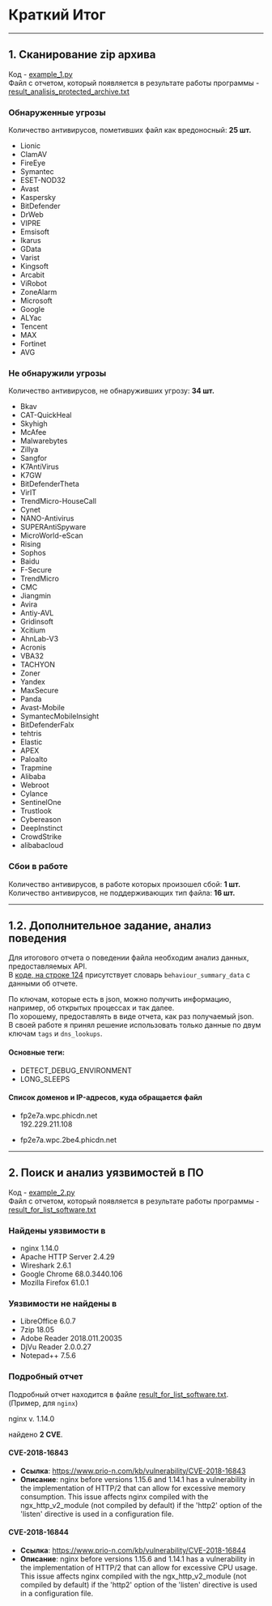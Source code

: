 # Краткий Итог
---
## 1. Сканирование zip архива

Код - [example_1.py](example_1.py)  
Файл с отчетом, который появляется в результате работы программы - [result_analisis_protected_archive.txt](result_analisis_protected_archive.txt)

### Обнаруженные угрозы

Количество антивирусов, пометивших файл как вредоносный: **25 шт.**  
- Lionic  
- ClamAV  
- FireEye  
- Symantec  
- ESET-NOD32  
- Avast  
- Kaspersky  
- BitDefender  
- DrWeb  
- VIPRE  
- Emsisoft  
- Ikarus  
- GData  
- Varist  
- Kingsoft  
- Arcabit  
- ViRobot  
- ZoneAlarm  
- Microsoft  
- Google  
- ALYac  
- Tencent  
- MAX  
- Fortinet  
- AVG  

### Не обнаружили угрозы

Количество антивирусов, не обнаруживших угрозу: **34 шт.**  
- Bkav  
- CAT-QuickHeal  
- Skyhigh  
- McAfee  
- Malwarebytes  
- Zillya  
- Sangfor  
- K7AntiVirus  
- K7GW  
- BitDefenderTheta  
- VirIT  
- TrendMicro-HouseCall  
- Cynet  
- NANO-Antivirus  
- SUPERAntiSpyware  
- MicroWorld-eScan  
- Rising  
- Sophos  
- Baidu  
- F-Secure  
- TrendMicro  
- CMC  
- Jiangmin  
- Avira  
- Antiy-AVL  
- Gridinsoft  
- Xcitium  
- AhnLab-V3  
- Acronis  
- VBA32  
- TACHYON  
- Zoner  
- Yandex  
- MaxSecure  
- Panda  
- Avast-Mobile  
- SymantecMobileInsight  
- BitDefenderFalx  
- tehtris  
- Elastic  
- APEX  
- Paloalto  
- Trapmine  
- Alibaba  
- Webroot  
- Cylance  
- SentinelOne  
- Trustlook  
- Cybereason  
- DeepInstinct  
- CrowdStrike  
- alibabacloud

  
### Сбои в работе

Количество антивирусов, в работе которых произошел сбой: **1 шт.**  
Количество антивирусов, не поддерживающих тип файла: **16 шт.**

---
## 1.2. Дополнительное задание, анализ поведения

Для итогового отчета о поведении файла необходим анализ данных, предоставляемых API.  
В [коде, на строке 124](example_1.py#L124) присутствует словарь `behaviour_summary_data` с данными об отчете.

По ключам, которые есть в json, можно получить информацию, например, об открытых процессах и так далее.  
По хорошему, предоставлять в виде отчета, как раз получаемый json.  
В своей работе я принял решение использовать только данные по двум ключам `tags` и `dns_lookups`.

#### Основные теги:
- DETECT_DEBUG_ENVIRONMENT
- LONG_SLEEPS

#### Список доменов и IP-адресов, куда обращается файл

- fp2e7a.wpc.phicdn.net  
  192.229.211.108
  
- fp2e7a.wpc.2be4.phicdn.net

---
## 2. Поиск и анализ уязвимостей в ПО

Код - [example_2.py](example_2.py)  
Файл с отчетом, который появляется в результате работы программы - [result_for_list_software.txt](result_for_list_software.txt)

### Найдены уязвимости в

- nginx 1.14.0  
- Apache HTTP Server 2.4.29  
- Wireshark 2.6.1  
- Google Chrome 68.0.3440.106  
- Mozilla Firefox 61.0.1

### Уязвимости не найдены в

- LibreOffice 6.0.7  
- 7zip 18.05  
- Adobe Reader 2018.011.20035  
- DjVu Reader 2.0.0.27  
- Notepad++ 7.5.6  


### Подробный отчет

Подробный отчет находится в файле [result_for_list_software.txt]().  
(Пример, для `nginx`) 

nginx v. 1.14.0  

найдено **2 CVE**.

#### CVE-2018-16843

- **Ссылка**: https://www.prio-n.com/kb/vulnerability/CVE-2018-16843
- **Описание**: nginx before versions 1.15.6 and 1.14.1 has a vulnerability in the implementation of HTTP/2 that can allow for excessive memory consumption. This issue affects nginx compiled with the ngx_http_v2_module (not compiled by default) if the 'http2' option of the 'listen' directive is used in a configuration file.


#### CVE-2018-16844

- **Ссылка**: https://www.prio-n.com/kb/vulnerability/CVE-2018-16844
- **Описание**: nginx before versions 1.15.6 and 1.14.1 has a vulnerability in the implementation of HTTP/2 that can allow for excessive CPU usage. This issue affects nginx compiled with the ngx_http_v2_module (not compiled by default) if the 'http2' option of the 'listen' directive is used in a configuration file.

